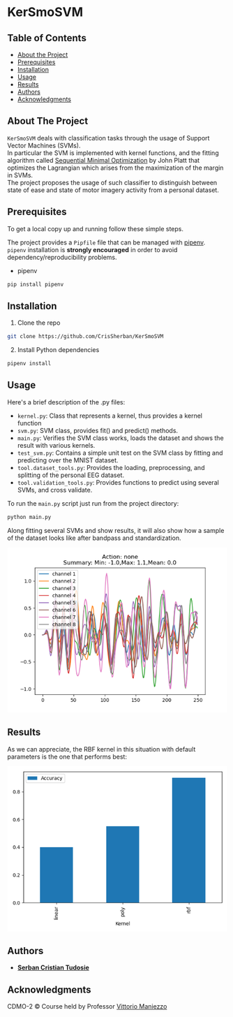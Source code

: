 # KerSmoSVM

## Table of Contents

* [About the Project](#about-the-project)
* [Prerequisites](#prerequisites)
* [Installation](#installation)
* [Usage](#usage)
* [Results](#results)
* [Authors](#authors)
* [Acknowledgments](#acknowledgments)

## About The Project

```KerSmoSVM``` deals with classification tasks through the usage of Support Vector Machines (SVMs).  
In particular the SVM is implemented with kernel functions, and the fitting algorithm called
[Sequential Minimal Optimization](https://www.microsoft.com/en-us/research/publication/sequential-minimal-optimization-a-fast-algorithm-for-training-support-vector-machines/)
by John Platt that optimizes the Lagrangian which arises from the maximization of the margin in SVMs.  
The project proposes the usage of such classifier to distinguish between state of ease and state of motor imagery
activity from a personal dataset.

## Prerequisites

To get a local copy up and running follow these simple steps.

The project provides a ```Pipfile``` file that can be managed with [pipenv](https://github.com/pypa/pipenv).  
```pipenv``` installation is **strongly encouraged** in order to avoid dependency/reproducibility problems.

* pipenv

```sh
pip install pipenv
```

## Installation

1. Clone the repo

```sh
git clone https://github.com/CrisSherban/KerSmoSVM
```

2. Install Python dependencies

```sh
pipenv install
```

## Usage

Here's a brief description of the .py files:

* ```kernel.py```: Class that represents a kernel, thus provides a kernel function
* ```svm.py```: SVM class, provides fit() and predict() methods.
* ```main.py```: Verifies the SVM class works, loads the dataset and shows the result with various kernels.
* ```test_svm.py```: Contains a simple unit test on the SVM class by fitting and predicting over the MNIST dataset.
* ```tool.dataset_tools.py```: Provides the loading, preprocessing, and splitting of the personal EEG dataset.
* ```tool.validation_tools.py```: Provides functions to predict using several SVMs, and cross validate.

To run the ```main.py``` script just run from the project directory:

```sh
python main.py
```

Along fitting several SVMs and show results, it will also show how a sample of the dataset looks like after bandpass and
standardization.

<p align='center'>
  <img src="pictures/eeg_sample.png" />
</p>

## Results

As we can appreciate, the RBF kernel in this situation with default parameters is the one that performs best:
<p align='center'>
  <img src="pictures/kernel_comparison.png" />
</p>

## Authors

* [**Serban Cristian Tudosie**](https://github.com/CrisSherban)

## Acknowledgments

CDMO-2 © Course held by Professor [Vittorio Maniezzo](https://scholar.google.com/citations?user=pSalOJAAAAAJ&hl=en)
